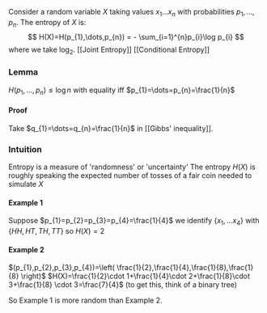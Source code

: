 Consider a random variable $X$ taking values $x_{1}\dots x_{n}$ with probabilities $p_{1},\dots,p_{n}$. 
The entropy of $X$ is:
$$
H(X)=H(p_{1},\dots,p_{n}) = - \sum_{i=1}^{n}p_{i}\log p_{i}
$$
where we take $\log_{2}$.
[[Joint Entropy]]
[[Conditional Entropy]]

### Lemma
$H(p_{1},\dots ,p_{n})\leq \log n$ with equality iff $p_{1}=\dots=p_{n}=\frac{1}{n}$
#### Proof
Take $q_{1}=\dots=q_{n}=\frac{1}{n}$ in [[Gibbs' inequality]].

### Intuition
Entropy is a measure of 'randomness' or 'uncertainty'
The entropy $H(X)$ is roughly speaking the expected number of tosses of a fair coin needed to simulate $X$
#### Example 1
Suppose $p_{1}=p_{2}=p_{3}=p_{4}=\frac{1}{4}$
we identify $\{ x_{1},\dots x_{4} \}$ with $\{ H H, HT, TH, TT \}$
so $H(X)=2$
#### Example 2
$(p_{1},p_{2},p_{3},p_{4})=\left( \frac{1}{2},\frac{1}{4},\frac{1}{8},\frac{1}{8} \right)$
$H(X)=\frac{1}{2}\cdot 1+\frac{1}{4}\cdot 2+\frac{1}{8}\cdot 3+\frac{1}{8} \cdot 3=\frac{7}{4}$
(to get this, think of a binary tree)

So Example 1 is more random than Example 2.

